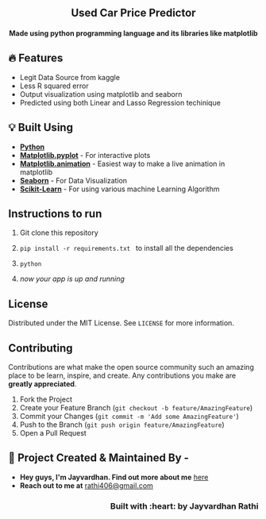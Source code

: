 
<h2 align="center"> Used Car Price Predictor </h2>
<h4 align="center"> Made using python programming language and its libraries like matplotlib <h4>

## :fire: Features

- Legit Data Source from kaggle
- Less R squared error
- Output visualization using matplotlib and seaborn
- Predicted using both Linear and Lasso Regression techinique

## :bulb: Built Using

- [**Python**](https://www.python.org/)
- [**Matplotlib.pyplot**](https://matplotlib.org/stable/api/_as_gen/matplotlib.pyplot.html) - For interactive plots
- [**Matplotlib.animation**](https://matplotlib.org/stable/api/animation_api.html) -  Easiest way to make a live animation in matplotlib
- [**Seaborn**](https://seaborn.pydata.org/) - For Data Visualization
- [**Scikit-Learn**](https://scikit-learn.org/) - For using various machine Learning Algorithm



## Instructions to run

1. Git clone this repository

2. ```pip install -r requirements.txt ```  to install all the dependencies  
 
3. ```python ```

4. _now your app is up and running_


<!-- LICENSE -->  

## License

Distributed under the MIT License. See `LICENSE` for more information.  


<!-- CONTRIBUTING -->
## Contributing

Contributions are what make the open source community such an amazing place to be learn, inspire, and create. Any contributions you make are **greatly appreciated**.

1. Fork the Project
2. Create your Feature Branch (`git checkout -b feature/AmazingFeature`)
3. Commit your Changes (`git commit -m 'Add some AmazingFeature'`)
4. Push to the Branch (`git push origin feature/AmazingFeature`)
5. Open a Pull Request  


<!-- CONTACT -->

## :man: Project Created & Maintained By -

- **Hey guys, I'm Jayvardhan. Find out more about me** [ here](https://linkedin.com/in/rathi406)
- **Reach out to me at** [rathi406@gmail.com](rathi406@gmail.com)

<h3 align="right">Built with :heart: by Jayvardhan Rathi</h3>
